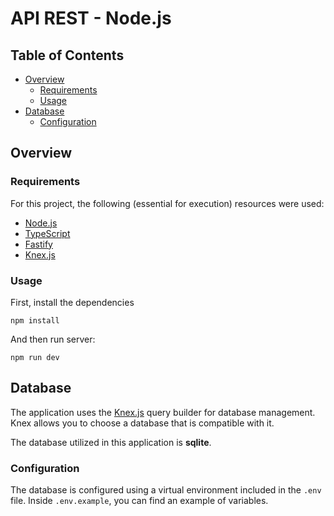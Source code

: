 # API REST - Node.js

## Table of Contents

- [Overview](#overview)
    - [Requirements](#requirements)
    - [Usage](#usage)
- [Database](#database)
    - [Configuration](#configuration)

## Overview

### Requirements

For this project, the following (essential for execution) resources were used:
 - [Node.js](https://nodejs.org/)
 - [TypeScript](https://www.typescriptlang.org/)
 - [Fastify](https://fastify.dev/)
 - [Knex.js](https://knexjs.org/)

### Usage

First, install the dependencies

```
npm install
```

And then run server:

```
npm run dev
```

## Database

The application uses the [Knex.js](https://knexjs.org/) query builder for database management. Knex allows you to choose a database that is compatible with it. 

The database utilized in this application is **sqlite**.

### Configuration

The database is configured using a virtual environment included in the `.env` file. Inside `.env.example`, you can find an example of variables. 



